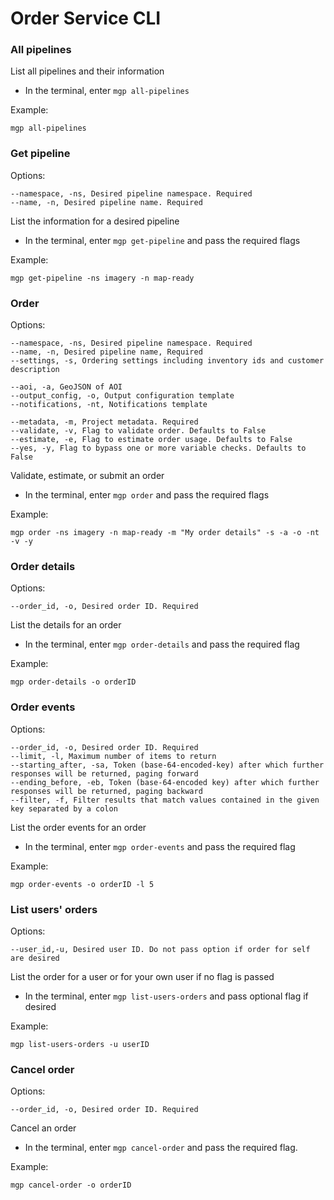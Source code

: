 # Order Service CLI

### All pipelines
List all pipelines and their information

- In the terminal, enter `mgp all-pipelines`

Example:

	mgp all-pipelines

### Get pipeline
Options:

	--namespace, -ns, Desired pipeline namespace. Required
	--name, -n, Desired pipeline name. Required
List the information for a desired pipeline

- In the terminal, enter `mgp get-pipeline` and pass the required flags

Example:

	mgp get-pipeline -ns imagery -n map-ready

### Order
Options:

	--namespace, -ns, Desired pipeline namespace. Required 
	--name, -n, Desired pipeline name, Required 
	--settings, -s, Ordering settings including inventory ids and customer description
	
	--aoi, -a, GeoJSON of AOI
	--output_config, -o, Output configuration template
	--notifications, -nt, Notifications template 
	
	--metadata, -m, Project metadata. Required  
	--validate, -v, Flag to validate order. Defaults to False  
	--estimate, -e, Flag to estimate order usage. Defaults to False
	--yes, -y, Flag to bypass one or more variable checks. Defaults to False
Validate, estimate, or submit an order

- In the terminal, enter `mgp order` and pass the required flags

Example:

	mgp order -ns imagery -n map-ready -m "My order details" -s -a -o -nt -v -y

### Order details
Options:

	--order_id, -o, Desired order ID. Required
List the details for an order

- In the terminal, enter `mgp order-details` and pass the required flag

Example:

	mgp order-details -o orderID

### Order events
Options:

	--order_id, -o, Desired order ID. Required
	--limit, -l, Maximum number of items to return
	--starting_after, -sa, Token (base-64-encoded-key) after which further responses will be returned, paging forward
	--ending_before, -eb, Token (base-64-encoded key) after which further responses will be returned, paging backward
	--filter, -f, Filter results that match values contained in the given key separated by a colon
List the order events for an order

- In the terminal, enter `mgp order-events` and pass the required flag

Example:

	mgp order-events -o orderID -l 5

### List users' orders
Options:

	--user_id,-u, Desired user ID. Do not pass option if order for self are desired
List the order for a user or for your own user if no flag is passed

- In the terminal, enter `mgp list-users-orders` and pass optional flag if desired

Example:

	mgp list-users-orders -u userID

### Cancel order
Options:

	--order_id, -o, Desired order ID. Required
Cancel an order

- In the terminal, enter `mgp cancel-order` and pass the required flag.

Example:

	mgp cancel-order -o orderID
